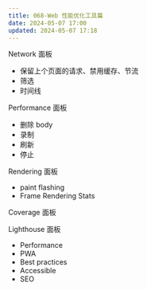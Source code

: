 ```yaml
---
title: 068-Web 性能优化工具篇
date: 2024-05-07 17:00
updated: 2024-05-07 17:18
---
```


Network 面板

- 保留上个页面的请求、禁用缓存、节流
- 筛选
- 时间线

Performance 面板

- 删除 body
- 录制
- 刷新
- 停止

Rendering 面板

- paint flashing
- Frame Rendering Stats

Coverage 面板

Lighthouse 面板

- Performance
- PWA
- Best practices
- Accessible
- SEO
